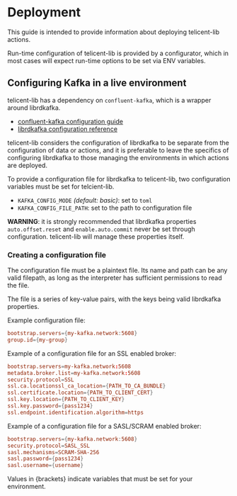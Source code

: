 # Deployment

This guide is intended to provide information about deploying telicent-lib actions.

Run-time configuration of telicent-lib is provided by a configurator, which in most cases will expect run-time
options to be set via ENV variables.

## Configuring Kafka in a live environment

telicent-lib has a dependency on `confluent-kafka`, which is a wrapper around librdkafka. 
  
 * [confluent-kafka configuration guide](https://docs.confluent.io/platform/current/clients/confluent-kafka-python/html/index.html#pythonclient-configuration)
 * [librdkafka configuration reference](https://github.com/confluentinc/librdkafka/blob/master/CONFIGURATION.md)

telicent-lib considers the configuration of librdkafka to be separate from the configuration of data or actions, and it
is preferable to leave the specifics of configuring librdkafka to those managing the environments in which actions are 
deployed.

To provide a configuration file for librdkafka to telicent-lib, two configuration variables must be set for telcient-lib.

 * `KAFKA_CONFIG_MODE` _(default: basic)_: set to `toml`
 * `KAFKA_CONFIG_FILE_PATH`: set to the path to configuration file

**WARNING**: it is strongly recommended that librdkafka properties `auto.offset.reset` and `enable.auto.commit` never be set 
through configuration. telicent-lib will manage these properties itself.

### Creating a configuration file

The configuration file must be a plaintext file. Its name and path can be any valid filepath, as long as the interpreter
has sufficient permissions to read the file.

The file is a series of key-value pairs, with the keys being valid librdkafka properties.

Example configuration file:
```toml
bootstrap.servers={my-kafka.network:5608}
group.id={my-group}
```

Example of a configuration file for an SSL enabled broker:
```toml
bootstrap.servers=my-kafka.network:5608
metadata.broker.list=my-kafka.network:5608
security.protocol=SSL
ssl.ca.locationssl_ca_location={PATH_TO_CA_BUNDLE}
ssl.certificate.location={PATH_TO_CLIENT_CERT}
ssl.key.location={PATH_TO_CLIENT_KEY}
ssl.key.password={pass1234}
ssl.endpoint.identification.algorithm=https
```

Example of a configuration file for a SASL/SCRAM enabled broker:
```toml
bootstrap.servers={my-kafka.network:5608}
security.protocol=SASL_SSL
sasl.mechanisms=SCRAM-SHA-256
sasl.password={pass1234}
sasl.username={username}
```

Values in {brackets} indicate variables that must be set for your environment.
